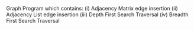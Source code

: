 Graph Program which contains:
(i) Adjacency Matrix edge insertion
(ii) Adjacency List edge insertion
(iii) Depth First Search Traversal
(iv) Breadth First Search Traversal
